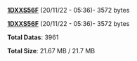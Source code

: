 [**1DXXS56F**](/data/1DXXS56F.txt) (20/11/22 - 05:36)- 3572 bytes

[**1DXXS56F**](/data/1DXXS56F.txt) (20/11/22 - 05:36)- 3572 bytes

**Total Datas**: 3961

**Total Size**: 21.67 MB / 21.7 MB
